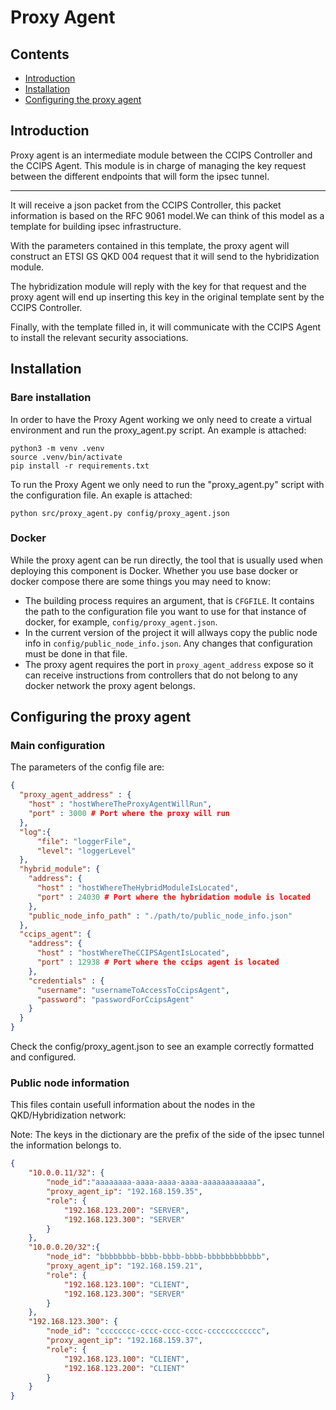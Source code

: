 # Proxy Agent

## Contents
* [Introduction](#introduction)
* [Installation](#installation)
* [Configuring the proxy agent](#configuring-the-proxy-agent)

## Introduction

Proxy agent is an intermediate module between the CCIPS Controller and the CCIPS Agent.
This module is in charge of managing the key request between the different endpoints that will form the ipsec tunnel.

---

It will receive a json packet from the CCIPS Controller, this packet information is based on the RFC 9061 model.We can think of this model as a template for building ipsec infrastructure.

With the parameters contained in this template,
the proxy agent will construct an ETSI GS QKD 004 request that it will send to the hybridization module.

The hybridization module will reply with the key for that request and the proxy agent will end up inserting this key in the original template sent by the CCIPS Controller.

Finally, with the template filled in, it will communicate with the CCIPS Agent to install the relevant security associations.

## Installation

### Bare installation

In order to have the Proxy Agent working we only need to create a virtual environment and run the proxy_agent.py script.
An example is attached:

```shell
python3 -m venv .venv
source .venv/bin/activate
pip install -r requirements.txt
```

To run the Proxy Agent we only need to run the "proxy_agent.py" script with the configuration file. An exaple is attached:

```shell
python src/proxy_agent.py config/proxy_agent.json
```

### Docker

While the proxy agent can be run directly, the tool that is usually used when deploying this component is Docker. Whether you use base docker or docker compose there are some things you may need to know:
- The building process requires an argument, that is `CFGFILE`. It contains the path to the configuration file you want to use for that instance of docker, for example, `config/proxy_agent.json`.
- In the current version of the project it will allways copy the public node info in `config/public_node_info.json`. Any changes that configuration must be done in that file.
- The proxy agent requires the port in `proxy_agent_address` expose so it can receive instructions from controllers that do not belong to any docker network the proxy agent belongs.

## Configuring the proxy agent

### Main configuration

The parameters of the config file are:

```json
{
  "proxy_agent_address" : {
    "host" : "hostWhereTheProxyAgentWillRun",
    "port" : 3000 # Port where the proxy will run
  },
  "log":{
      "file": "loggerFile",
      "level": "loggerLevel"
  },
  "hybrid_module": {
    "address": {
      "host" : "hostWhereTheHybridModuleIsLocated",
      "port" : 24030 # Port where the hybridation module is located
    },
    "public_node_info_path" : "./path/to/public_node_info.json"
  },
  "ccips_agent": {
    "address": {
      "host" : "hostWhereTheCCIPSAgentIsLocated",
      "port" : 12938 # Port where the ccips agent is located
    },
    "credentials" : {
      "username": "usernameToAccessToCcipsAgent",
      "password": "passwordForCcipsAgent"
    }
  }
}
```
Check the config/proxy_agent.json to see an example correctly formatted and configured.

### Public node information

This files contain usefull information about the nodes in the QKD/Hybridization network:

Note: The keys in the dictionary are the prefix of the side of the ipsec tunnel the information belongs to.

```json
{
    "10.0.0.11/32": {
        "node_id":"aaaaaaaa-aaaa-aaaa-aaaa-aaaaaaaaaaaa",
        "proxy_agent_ip": "192.168.159.35",
        "role": {
            "192.168.123.200": "SERVER",
            "192.168.123.300": "SERVER"
        }
    },
    "10.0.0.20/32":{
        "node_id": "bbbbbbbb-bbbb-bbbb-bbbb-bbbbbbbbbbbb",
        "proxy_agent_ip": "192.168.159.21",
        "role": {
            "192.168.123.100": "CLIENT",
            "192.168.123.300": "SERVER"
        }
    },
    "192.168.123.300": {
        "node_id": "cccccccc-cccc-cccc-cccc-cccccccccccc",
        "proxy_agent_ip": "192.168.159.37",
        "role": {
            "192.168.123.100": "CLIENT",
            "192.168.123.200": "CLIENT"
        }
    }
}
```